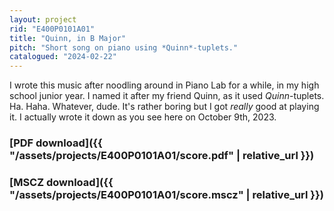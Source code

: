 ```yaml
---
layout: project
rid: "E400P0101A01"
title: "Quinn, in B Major"
pitch: "Short song on piano using *Quinn*-tuplets."
catalogued: "2024-02-22"
---
```


I wrote this music after noodling around in Piano Lab for a while, in my high
school junior year. I named it after my friend Quinn, as it used
*Quinn*-tuplets. Ha. Haha. Whatever, dude. It's rather boring but I got *really*
good at playing it. I actually wrote it down as you see here on October 9th,
2023.

### [PDF download]({{ "/assets/projects/E400P0101A01/score.pdf" | relative_url }})
### [MSCZ download]({{ "/assets/projects/E400P0101A01/score.mscz" | relative_url }})

